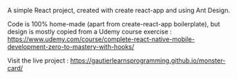 A simple React project, created with create react-app and using Ant Design.

Code is 100% home-made (apart from create-react-app boilerplate), but design is mostly copied from a Udemy course exercise : https://www.udemy.com/course/complete-react-native-mobile-development-zero-to-mastery-with-hooks/

Visit the live project : https://gautierlearnsprogramming.github.io/monster-card/
